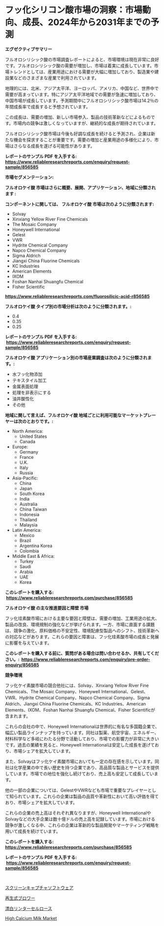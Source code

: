 <p><h1>フッ化シリコン酸市場の洞察：市場動向、成長、2024年から2031年までの予測</h1></p><p><strong>エグゼクティブサマリー</strong></p>
<p><p>フルオロシリシック酸の市場調査レポートによると、市場環境は現在非常に良好です。フルオロシリシック酸の需要が増加し、市場は着実に成長しています。市場トレンドとしては、産業用途における需要が大幅に増加しており、製造業や建設業などのさまざまな産業で利用されています。</p><p>地理的には、北米、アジア太平洋、ヨーロッパ、アメリカ、中国など、世界中で需要が高まっています。特にアジア太平洋地域での需要が急速に増加しており、中国市場が成長しています。予測期間中にフルオロシリシック酸市場は14.2％の年間成長率で成長すると予想されています。</p><p>この成長は、需要の増加、新しい市場参入、製品の技術革新などによるものです。市場内の競争は激しくなっていますが、継続的な成長が期待されています。</p><p>フルオロシリシック酸市場は今後も好調な成長を続けると予測され、企業は新たな機会を探求することが重要です。需要の増加と産業用途の多様化により、市場はさらなる成長を遂げる可能性があります。</p></p>
<p><strong>レポートのサンプル PDF を入手する: <a href="https://www.reliableresearchreports.com/enquiry/request-sample/856585">https://www.reliableresearchreports.com/enquiry/request-sample/856585</a></strong></p>
<p><strong>市場セグメンテーション:</strong></p>
<p><strong> フルオロケイ酸 市場はさらに概要、展開、アプリケーション、地域に分類されます :</strong></p>
<p><strong>コンポーネントに関しては、 フルオロケイ酸 市場は次のように分類されます: &nbsp;</strong></p>
<p><ul><li>Solvay</li><li>Xinxiang Yellow River Fine Chemicals</li><li>The Mosaic Company</li><li>Honeywell International</li><li>Gelest</li><li>VWR</li><li>Hydrite Chemical Company</li><li>Napco Chemical Company</li><li>Sigma Aldrich</li><li>Jiangxi China Fluorine Chemicals</li><li>KC Industries</li><li>American Elements</li><li>IXOM</li><li>Foshan Nanhai Shuangfu Chemical</li><li>Fisher Scientific</li></ul></p>
<p><strong><a href="https://www.reliableresearchreports.com/fluorosilicic-acid-r856585">https://www.reliableresearchreports.com/fluorosilicic-acid-r856585</a></strong></p>
<p><strong> フルオロケイ酸 タイプ別の市場分析は次のように分類されます。:</strong></p>
<p><ul><li>0.4</li><li>0.35</li><li>0.25</li></ul></p>
<p><strong>レポートのサンプル PDF を入手する: &nbsp;<a href="https://www.reliableresearchreports.com/enquiry/request-sample/856585">https://www.reliableresearchreports.com/enquiry/request-sample/856585</a></strong></p>
<p><strong> フルオロケイ酸 アプリケーション別の市場産業調査は次のように分類されます。:</strong></p>
<p><ul><li>水フッ化物添加</li><li>テキスタイル加工</li><li>金属表面処理</li><li>処理を非表示にする</li><li>油井酸性化</li><li>その他</li></ul></p>
<p><strong>地域に関して言えば、フルオロケイ酸 地域ごとに利用可能なマーケットプレーヤーは次のとおりです。:</strong></p>
<p><ul>
    <li>
        North America:
        <ul>
            <li>United States</li>
            <li>Canada</li>
        </ul>
    </li>
    <li>
        Europe:
        <ul>
            <li>Germany</li>
            <li>France</li>
            <li>U.K.</li>
            <li>Italy</li>
            <li>Russia</li>
        </ul>
    </li>
    <li>
        Asia-Pacific:
        <ul>
            <li>China</li>
            <li>Japan</li>
            <li>South Korea</li>
            <li>India</li>
            <li>Australia</li>
            <li>China Taiwan</li>
            <li>Indonesia</li>
            <li>Thailand</li>
            <li>Malaysia</li>
        </ul>
    </li>
    <li>
        Latin America:
        <ul>
            <li>Mexico</li>
            <li>Brazil</li>
            <li>Argentina Korea</li>
            <li>Colombia</li>
        </ul>
    </li>
    <li>
        Middle East & Africa:
        <ul>
            <li>Turkey</li>
            <li>Saudi</li>
            <li>Arabia</li>
            <li>UAE</li>
            <li>Korea</li>
        </ul>
    </li>
    </ul></p>
<p><strong>このレポートを購入する: &nbsp;<a href="https://www.reliableresearchreports.com/purchase/856585">https://www.reliableresearchreports.com/purchase/856585</a></strong></p>
<p><strong>フルオロケイ酸 の主な推進要因と障壁 市場</strong></p>
<p><p>フッ化珪素酸市場における主要な要因と障壁は、需要の増加、工業用途の拡大、製品の改良、環境規制の強化などが挙げられます。一方、市場に直面する課題は、競争の激化、原料価格の不安定性、環境配慮型製品へのシフト、技術革新への対応などがあります。これらの要因と障害は、フッ化珪素酸市場の成長と発展に影響を与えています。</p></p>
<p><strong>このレポートを購入する前に、質問がある場合は問い合わせるか、共有してください。:&nbsp; <a href="https://www.reliableresearchreports.com/enquiry/pre-order-enquiry/856585">https://www.reliableresearchreports.com/enquiry/pre-order-enquiry/856585</a></strong></p>
<p><strong>競争環境</strong></p>
<p><p>フッ化ケイ素酸市場の競合他社には、Solvay、Xinxiang Yellow River Fine Chemicals、The Mosaic Company、Honeywell International、Gelest、VWR、Hydrite Chemical Company、Napco Chemical Company、Sigma Aldrich、Jiangxi China Fluorine Chemicals、KC Industries、American Elements、IXOM、Foshan Nanhai Shuangfu Chemical、Fisher Scientificが含まれます。 </p><p>これらの会社の中で、Honeywell Internationalは世界的に有名な多国籍企業で、幅広い製品ラインナップを持っています。同社は製薬、航空宇宙、エネルギー、材料科学など多岐にわたる分野で活動しており、市場での影響力が非常に大きいです。過去の業績を見ると、Honeywell Internationalは安定した成長を遂げており、市場シェアを拡大しています。</p><p>また、Solvayはフッ化ケイ素酸市場においても一定の存在感を示しています。同社は化学産業の中で長い歴史を持つ企業であり、高品質な製品とサービスを提供しています。市場での地位を強化し続けており、売上高も安定して成長しています。</p><p>他の一部の企業については、GelestやVWRなども市場で重要なプレイヤーとして知られています。これらの企業は製品の品質や革新性において高い評価を得ており、市場シェアを拡大しています。</p><p>これらの企業の売上高はそれぞれ異なりますが、Honeywell InternationalやSolvayなどの大手企業は数十億ドルの売上高を記録しています。市場における競争が激しくなる中、これらの企業は革新的な製品開発やマーケティング戦略を用いて成長を続けています。</p></p>
<p><strong>このレポートを購入する: &nbsp; <a href="https://www.reliableresearchreports.com/purchase/856585">https://www.reliableresearchreports.com/purchase/856585</a></strong></p>
<p><strong>レポートのサンプル PDF を入手する: &nbsp;<a href="https://www.reliableresearchreports.com/enquiry/request-sample/856585">https://www.reliableresearchreports.com/enquiry/request-sample/856585</a></strong><strong></strong></p>
<p>&nbsp;</p>
<p><p><a href="https://medium.com/@roachbrenda/%E3%83%87%E3%82%B3%E3%83%BC%E3%83%87%E3%82%A3%E3%83%B3%E3%82%B0%E3%82%B9%E3%82%AF%E3%83%AA%E3%83%BC%E3%83%B3%E3%82%AD%E3%83%A3%E3%83%97%E3%83%81%E3%83%A3%E3%83%BC%E3%82%BD%E3%83%95%E3%83%88%E3%82%A6%E3%82%A7%E3%82%A2%E3%81%AE%E5%B8%82%E5%A0%B4%E3%83%A1%E3%83%88%E3%83%AA%E3%82%AF%E3%82%B9-%E5%B8%82%E5%A0%B4%E3%82%B7%E3%82%A7%E3%82%A2-%E3%83%88%E3%83%AC%E3%83%B3%E3%83%89-%E3%81%8A%E3%82%88%E3%81%B3%E6%88%90%E9%95%B7%E3%83%91%E3%82%BF%E3%83%BC%E3%83%B3-7efc2b33cf91">スクリーンキャプチャソフトウェア</a></p><p><a href="https://medium.com/@abdulkoss2015/%E5%86%8D%E7%94%9F%E3%83%96%E3%83%AD%E3%83%AF%E3%83%BC%E5%B8%82%E5%A0%B4%E8%A6%8F%E6%A8%A1-cagr-%E3%83%88%E3%83%AC%E3%83%B3%E3%83%89-2024%E5%B9%B4%E3%81%8B%E3%82%892030%E5%B9%B4-c49609aeb801">再生式ブロワー</a></p><p><a href="https://github.com/RodHoppe07/Market-Research-Report-List-1/blob/main/609893419153.md">漂白リンターセルロース</a></p><p><a href="https://github.com/mbisetmhermsr/Market-Research-Report-List-2/blob/main/high-calcium-milk-market.md">High Calcium Milk Market</a></p></p>